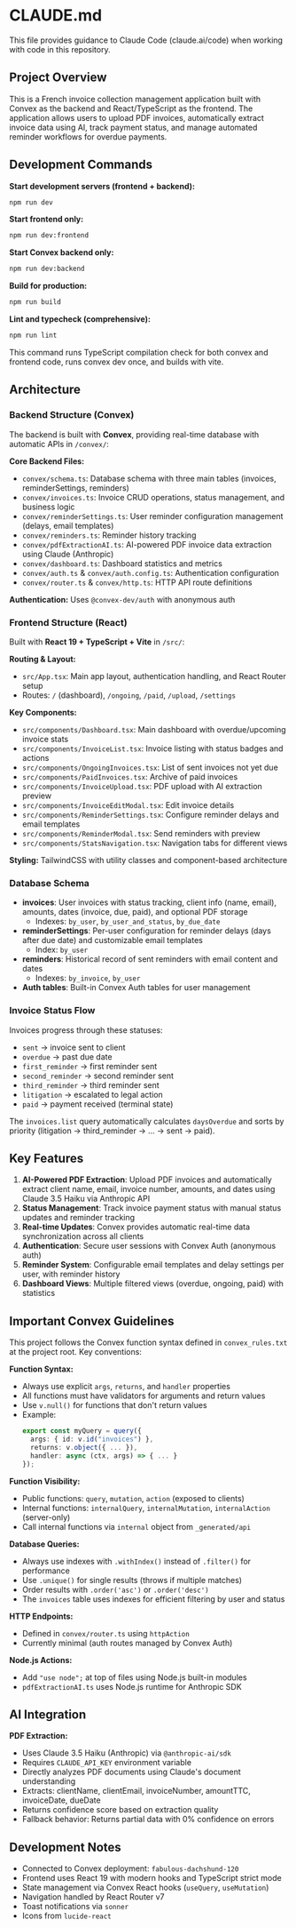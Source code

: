 # CLAUDE.md

This file provides guidance to Claude Code (claude.ai/code) when working with code in this repository.

## Project Overview

This is a French invoice collection management application built with Convex as the backend and React/TypeScript as the frontend. The application allows users to upload PDF invoices, automatically extract invoice data using AI, track payment status, and manage automated reminder workflows for overdue payments.

## Development Commands

**Start development servers (frontend + backend):**
```bash
npm run dev
```

**Start frontend only:**
```bash
npm run dev:frontend
```

**Start Convex backend only:**
```bash
npm run dev:backend
```

**Build for production:**
```bash
npm run build
```

**Lint and typecheck (comprehensive):**
```bash
npm run lint
```

This command runs TypeScript compilation check for both convex and frontend code, runs convex dev once, and builds with vite.

## Architecture

### Backend Structure (Convex)
The backend is built with **Convex**, providing real-time database with automatic APIs in `/convex/`:

**Core Backend Files:**
- `convex/schema.ts`: Database schema with three main tables (invoices, reminderSettings, reminders)
- `convex/invoices.ts`: Invoice CRUD operations, status management, and business logic
- `convex/reminderSettings.ts`: User reminder configuration management (delays, email templates)
- `convex/reminders.ts`: Reminder history tracking
- `convex/pdfExtractionAI.ts`: AI-powered PDF invoice data extraction using Claude (Anthropic)
- `convex/dashboard.ts`: Dashboard statistics and metrics
- `convex/auth.ts` & `convex/auth.config.ts`: Authentication configuration
- `convex/router.ts` & `convex/http.ts`: HTTP API route definitions

**Authentication:** Uses `@convex-dev/auth` with anonymous auth

### Frontend Structure (React)
Built with **React 19 + TypeScript + Vite** in `/src/`:

**Routing & Layout:**
- `src/App.tsx`: Main app layout, authentication handling, and React Router setup
- Routes: `/` (dashboard), `/ongoing`, `/paid`, `/upload`, `/settings`

**Key Components:**
- `src/components/Dashboard.tsx`: Main dashboard with overdue/upcoming invoice stats
- `src/components/InvoiceList.tsx`: Invoice listing with status badges and actions
- `src/components/OngoingInvoices.tsx`: List of sent invoices not yet due
- `src/components/PaidInvoices.tsx`: Archive of paid invoices
- `src/components/InvoiceUpload.tsx`: PDF upload with AI extraction preview
- `src/components/InvoiceEditModal.tsx`: Edit invoice details
- `src/components/ReminderSettings.tsx`: Configure reminder delays and email templates
- `src/components/ReminderModal.tsx`: Send reminders with preview
- `src/components/StatsNavigation.tsx`: Navigation tabs for different views

**Styling:** TailwindCSS with utility classes and component-based architecture

### Database Schema
- **invoices**: User invoices with status tracking, client info (name, email), amounts, dates (invoice, due, paid), and optional PDF storage
  - Indexes: `by_user`, `by_user_and_status`, `by_due_date`
- **reminderSettings**: Per-user configuration for reminder delays (days after due date) and customizable email templates
  - Index: `by_user`
- **reminders**: Historical record of sent reminders with email content and dates
  - Indexes: `by_invoice`, `by_user`
- **Auth tables**: Built-in Convex Auth tables for user management

### Invoice Status Flow
Invoices progress through these statuses:
- `sent` → invoice sent to client
- `overdue` → past due date
- `first_reminder` → first reminder sent
- `second_reminder` → second reminder sent
- `third_reminder` → third reminder sent
- `litigation` → escalated to legal action
- `paid` → payment received (terminal state)

The `invoices.list` query automatically calculates `daysOverdue` and sorts by priority (litigation → third_reminder → ... → sent → paid).

## Key Features

1. **AI-Powered PDF Extraction**: Upload PDF invoices and automatically extract client name, email, invoice number, amounts, and dates using Claude 3.5 Haiku via Anthropic API
2. **Status Management**: Track invoice payment status with manual status updates and reminder tracking
3. **Real-time Updates**: Convex provides automatic real-time data synchronization across all clients
4. **Authentication**: Secure user sessions with Convex Auth (anonymous auth)
5. **Reminder System**: Configurable email templates and delay settings per user, with reminder history
6. **Dashboard Views**: Multiple filtered views (overdue, ongoing, paid) with statistics

## Important Convex Guidelines

This project follows the Convex function syntax defined in `convex_rules.txt` at the project root. Key conventions:

**Function Syntax:**
- Always use explicit `args`, `returns`, and `handler` properties
- All functions must have validators for arguments and return values
- Use `v.null()` for functions that don't return values
- Example:
  ```typescript
  export const myQuery = query({
    args: { id: v.id("invoices") },
    returns: v.object({ ... }),
    handler: async (ctx, args) => { ... }
  });
  ```

**Function Visibility:**
- Public functions: `query`, `mutation`, `action` (exposed to clients)
- Internal functions: `internalQuery`, `internalMutation`, `internalAction` (server-only)
- Call internal functions via `internal` object from `_generated/api`

**Database Queries:**
- Always use indexes with `.withIndex()` instead of `.filter()` for performance
- Use `.unique()` for single results (throws if multiple matches)
- Order results with `.order('asc')` or `.order('desc')`
- The `invoices` table uses indexes for efficient filtering by user and status

**HTTP Endpoints:**
- Defined in `convex/router.ts` using `httpAction`
- Currently minimal (auth routes managed by Convex Auth)

**Node.js Actions:**
- Add `"use node";` at top of files using Node.js built-in modules
- `pdfExtractionAI.ts` uses Node.js runtime for Anthropic SDK

## AI Integration

**PDF Extraction:**
- Uses Claude 3.5 Haiku (Anthropic) via `@anthropic-ai/sdk`
- Requires `CLAUDE_API_KEY` environment variable
- Directly analyzes PDF documents using Claude's document understanding
- Extracts: clientName, clientEmail, invoiceNumber, amountTTC, invoiceDate, dueDate
- Returns confidence score based on extraction quality
- Fallback behavior: Returns partial data with 0% confidence on errors

## Development Notes

- Connected to Convex deployment: `fabulous-dachshund-120`
- Frontend uses React 19 with modern hooks and TypeScript strict mode
- State management via Convex React hooks (`useQuery`, `useMutation`)
- Navigation handled by React Router v7
- Toast notifications via `sonner`
- Icons from `lucide-react`